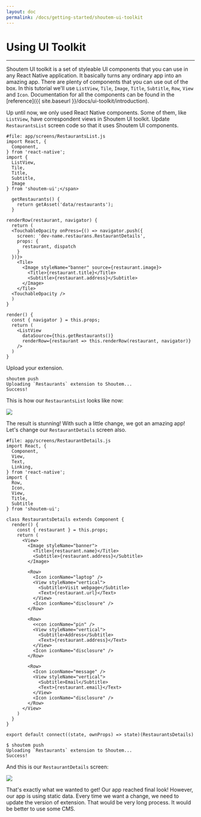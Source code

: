 ```yaml
---
layout: doc
permalink: /docs/getting-started/shoutem-ui-toolkit
---
```


# Using UI Toolkit
<hr />

Shoutem UI toolkit is a set of styleable UI components that you can use in any React Native application. It basically turns any ordinary app into an amazing app. There are plenty of components that you can use out of the box. In this tutorial we'll use `ListView`, `Tile`, `Image`, `Title`, `Subtitle`, `Row`, `View` and `Icon`. Documentation for all the components can be found in the [reference]({{ site.baseurl }}/docs/ui-toolkit/introduction).

Up until now, we only used React Native components. Some of them, like `ListView`, have correspondent views in Shoutem UI toolkit. Update `RestaurantsList` screen code so that it uses Shoutem UI components.

```JSX{4-10,24-29,38}
#file: app/screens/RestaurantsList.js
import React, {
  Component,
} from 'react-native';
import {
  ListView,
  Tile,
  Title,
  Subtitle,
  Image
} from 'shoutem-ui';</span>

  getRestaurants() {
    return getAsset('data/restaurants');
  }

renderRow(restaurant, navigator) {
  return (
  <TouchableOpacity onPress={() => navigator.push({
    screen: 'dev-name.restaurans.RestaurantDetails',
    props: {
      restaurant, dispatch
    }
  })}>
    <Tile>
      <Image styleName="banner" source={restaurant.image}>
        <Title>{restaurant.title}</Title>
        <Subtitle>{restaurant.address}</Subtitle>
      </Image>
    </Tile>
  <TouchableOpacity />
  )
}

render() {
  const { navigator } = this.props;
  return (
    <ListView
      dataSource={this.getRestaurants()}
      renderRow={restaurant => this.renderRow(restaurant, navigator)}
    />
  )
}
```

Upload your extension.

```
shoutem push
Uploading `Restaurants` extension to Shoutem...
Success!
```

This is how our `RestaurantsList` looks like now:

<p class="image">
<img src='{{ site.baseurl }}/img/getting-started/extension-rich-list.png'/>
</p>

The result is stunning! With such a little change, we got an amazing app! Let's change our `RestaurantDetails` screen also.

```JSX{7-13,19-51}
#file: app/screens/RestaurantDetails.js
import React, {
  Component,
  View,
  Text,
  Linking,
} from 'react-native';
import {
  Row,
  Icon,
  View,
  Title,
  Subtitle
} from 'shoutem-ui';

class RestaurantsDetails extends Component {
  render() {
    const { restaurant } = this.props;
    return (
      <View>
        <Image styleName="banner">
          <Title>{restaurant.name}</Title>
          <Subtitle>{restaurant.address}</Subtitle>
        </Image>
        
        <Row>
          <Icon iconName="laptop" />
          <View styleName="vertical">
            <Subtitle>Visit webpage</Subtitle>
            <Text>{restaurant.url}</Text>
          </View>
          <Icon iconName="disclosure" />
        </Row>

        <Row>
          <<con iconName="pin" />
          <View styleName="vertical">
            <Subtitle>Address</Subtitle>
            <Text>{restaurant.address}</Text>
          </View>
          <Icon iconName="disclosure" />
        </Row>

        <Row>
          <Icon iconName="message" />
          <View styleName="vertical">
            <Subtitle>Email</Subtitle>
            <Text>{restaurant.email}</Text>
          </View>
          <Icon iconName="disclosure" />
        </Row>
      </View>
    )
  }
}

export default connect((state, ownProps) => state)(RestaurantsDetails)
```

```ShellSession
$ shoutem push
Uploading `Restaurants` extension to Shoutem...
Success!
```

And this is our `RestaurantDetails` screen:

<p class="image">
<img src='{{ site.baseurl }}/img/getting-started/extension-rich-details.png'/>
</p>

That's exactly what we wanted to get! Our app reached final look! However, our app is using static data. Every time we want a change, we need to update the version of extension. That would be very long process. It would be better to use some CMS.